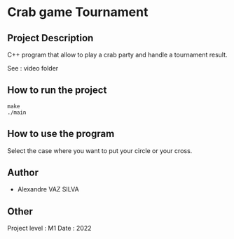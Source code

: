 # Crab game Tournament

## Project Description

C++ program that allow to play a crab party and handle a tournament result.

See : video folder

## How to run the project 

```
make
./main
```

## How to use the program 

Select the case where you want to put your circle or your cross.

## Author 

- Alexandre VAZ SILVA

## Other 

Project level : M1
Date : 2022
